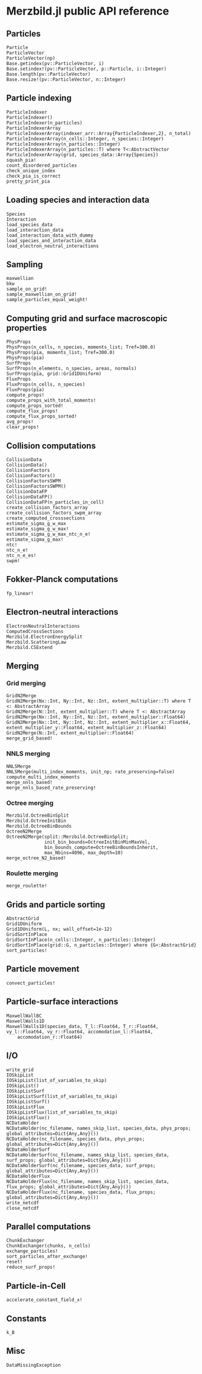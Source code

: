 # Merzbild.jl public API reference

## Particles
```@docs
Particle
ParticleVector
ParticleVector(np)
Base.getindex(pv::ParticleVector, i)
Base.setindex!(pv::ParticleVector, p::Particle, i::Integer)
Base.length(pv::ParticleVector)
Base.resize!(pv::ParticleVector, n::Integer)
```

## Particle indexing
```@docs
ParticleIndexer
ParticleIndexer()
ParticleIndexer(n_particles)
ParticleIndexerArray
ParticleIndexerArray(indexer_arr::Array{ParticleIndexer,2}, n_total)
ParticleIndexerArray(n_cells::Integer, n_species::Integer)
ParticleIndexerArray(n_particles::Integer) 
ParticleIndexerArray(n_particles::T) where T<:AbstractVector
ParticleIndexerArray(grid, species_data::Array{Species}) 
squash_pia!
count_disordered_particles
check_unique_index
check_pia_is_correct
pretty_print_pia
```

## Loading species and interaction data
```@docs
Species
Interaction
load_species_data
load_interaction_data
load_interaction_data_with_dummy
load_species_and_interaction_data
load_electron_neutral_interactions
```

## Sampling
```@docs
maxwellian
bkw
sample_on_grid!
sample_maxwellian_on_grid!
sample_particles_equal_weight!
```

## Computing grid and surface macroscopic properties
```@docs
PhysProps
PhysProps(n_cells, n_species, moments_list; Tref=300.0)
PhysProps(pia, moments_list; Tref=300.0)
PhysProps(pia)
SurfProps
SurfProps(n_elements, n_species, areas, normals)
SurfProps(pia, grid::Grid1DUniform)
FluxProps
FluxProps(n_cells, n_species)
FluxProps(pia)
compute_props!
compute_props_with_total_moments!
compute_props_sorted!
compute_flux_props!
compute_flux_props_sorted!
avg_props!
clear_props!
```

## Collision computations
```@docs
CollisionData
CollisionData()
CollisionFactors
CollisionFactors()
CollisionFactorsSWPM
CollisionFactorsSWPM()
CollisionDataFP
CollisionDataFP()
CollisionDataFP(n_particles_in_cell)
create_collision_factors_array
create_collision_factors_swpm_array
create_computed_crosssections
estimate_sigma_g_w_max
estimate_sigma_g_w_max!
estimate_sigma_g_w_max_ntc_n_e!
estimate_sigma_g_max!
ntc!
ntc_n_e!
ntc_n_e_es!
swpm!
```

## Fokker-Planck computations
```@docs
fp_linear!
```

## Electron-neutral interactions
```@docs
ElectronNeutralInteractions
ComputedCrossSections
Merzbild.ElectronEnergySplit
Merzbild.ScatteringLaw
Merzbild.CSExtend
```

## Merging

### Grid merging
```@docs
GridN2Merge
GridN2Merge(Nx::Int, Ny::Int, Nz::Int, extent_multiplier::T) where T <: AbstractArray
GridN2Merge(N::Int, extent_multiplier::T) where T <: AbstractArray
GridN2Merge(Nx::Int, Ny::Int, Nz::Int, extent_multiplier::Float64)
GridN2Merge(Nx::Int, Ny::Int, Nz::Int, extent_multiplier_x::Float64, extent_multiplier_y::Float64, extent_multiplier_z::Float64)
GridN2Merge(N::Int, extent_multiplier::Float64)
merge_grid_based!
```

### NNLS merging
```@docs
NNLSMerge
NNLSMerge(multi_index_moments, init_np; rate_preserving=false)
compute_multi_index_moments
merge_nnls_based!
merge_nnls_based_rate_preserving!
```

### Octree merging
```@docs
Merzbild.OctreeBinSplit
Merzbild.OctreeInitBin
Merzbild.OctreeBinBounds
OctreeN2Merge
OctreeN2Merge(split::Merzbild.OctreeBinSplit;
              init_bin_bounds=OctreeInitBinMinMaxVel,
              bin_bounds_compute=OctreeBinBoundsInherit,
              max_Nbins=4096, max_depth=10)
merge_octree_N2_based!
```

### Roulette merging
```@docs
merge_roulette!
```

## Grids and particle sorting
```@docs
AbstractGrid
Grid1DUniform
Grid1DUniform(L, nx; wall_offset=1e-12)
GridSortInPlace
GridSortInPlace(n_cells::Integer, n_particles::Integer)
GridSortInPlace(grid::G, n_particles::Integer) where {G<:AbstractGrid}
sort_particles!
```

## Particle movement
```@docs
convect_particles!
```

## Particle-surface interactions
```@docs
MaxwellWallBC
MaxwellWalls1D
MaxwellWalls1D(species_data, T_l::Float64, T_r::Float64, vy_l::Float64, vy_r::Float64, accomodation_l::Float64,          
    accomodation_r::Float64)
```

## I/O
```@docs
write_grid
IOSkipList
IOSkipList(list_of_variables_to_skip)
IOSkipList()
IOSkipListSurf
IOSkipListSurf(list_of_variables_to_skip)
IOSkipListSurf()
IOSkipListFlux
IOSkipListFlux(list_of_variables_to_skip)
IOSkipListFlux()
NCDataHolder
NCDataHolder(nc_filename, names_skip_list, species_data, phys_props; global_attributes=Dict{Any,Any}())
NCDataHolder(nc_filename, species_data, phys_props; global_attributes=Dict{Any,Any}())
NCDataHolderSurf
NCDataHolderSurf(nc_filename, names_skip_list, species_data, surf_props; global_attributes=Dict{Any,Any}())
NCDataHolderSurf(nc_filename, species_data, surf_props; global_attributes=Dict{Any,Any}())
NCDataHolderFlux
NCDataHolderFlux(nc_filename, names_skip_list, species_data, flux_props; global_attributes=Dict{Any,Any}())
NCDataHolderFlux(nc_filename, species_data, flux_props; global_attributes=Dict{Any,Any}())
write_netcdf
close_netcdf
```

## Parallel computations
```@docs
ChunkExchanger
ChunkExchanger(chunks, n_cells) 
exchange_particles!
sort_particles_after_exchange!
reset!
reduce_surf_props!
```

## Particle-in-Cell
```@docs
accelerate_constant_field_x!
```

## Constants
```@docs
k_B
```

## Misc
```@docs
DataMissingException
```